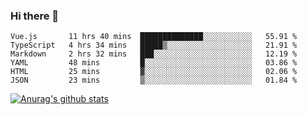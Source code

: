 ### Hi there 👋



<!--
**webB1an/webB1an** is a ✨ _special_ ✨ repository because its `README.md` (this file) appears on your GitHub profile.

Here are some ideas to get you started:

- 🔭 I’m currently working on ...
- 🌱 I’m currently learning ...
- 👯 I’m looking to collaborate on ...
- 🤔 I’m looking for help with ...
- 💬 Ask me about ...
- 📫 How to reach me: ...
- 😄 Pronouns: ...
- ⚡ Fun fact: ...
-->

<!--START_SECTION:waka-->

```text
Vue.js       11 hrs 40 mins  ██████████████░░░░░░░░░░░   55.91 %
TypeScript   4 hrs 34 mins   █████▒░░░░░░░░░░░░░░░░░░░   21.91 %
Markdown     2 hrs 32 mins   ███░░░░░░░░░░░░░░░░░░░░░░   12.19 %
YAML         48 mins         █░░░░░░░░░░░░░░░░░░░░░░░░   03.86 %
HTML         25 mins         ▓░░░░░░░░░░░░░░░░░░░░░░░░   02.06 %
JSON         23 mins         ▒░░░░░░░░░░░░░░░░░░░░░░░░   01.84 %
```

<!--END_SECTION:waka-->


[![Anurag's github stats](https://github-readme-stats.vercel.app/api?username=webB1an&show_icons=true&theme=radical)](https://github.com/anuraghazra/github-readme-stats)

